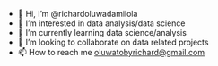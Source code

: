 - 👋 Hi, I’m @richardoluwadamilola
- 👀 I’m interested in data analysis/data science
- 🌱 I’m currently learning data science/analysis
- 💞️ I’m looking to collaborate on data related projects
- 📫 How to reach me oluwatobyrichard@gmail.com

<!---
richardoluwadamilola/richardoluwadamilola is a ✨ special ✨ repository because its `README.md` (this file) appears on your GitHub profile.
You can click the Preview link to take a look at your changes.
--->
